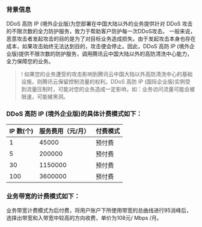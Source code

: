 ### 背景信息
DDoS 高防 IP (境外企业版)为您部署在中国大陆以外的业务提供针对 DDoS 攻击的不限次数的全力防护服务，致力于帮助客户防护每一次DDoS攻击。
一般来说，恶意攻击者发起攻击的目的是为了对目标业务造成损失。由于发起攻击本身也存在成本，如果攻击始终无法达到目的，攻击便会停止。因此，DDoS 高防 IP (境外企业版)提供不限次数的防护服务，调用腾讯云中国大陆以外的高防清洗中心能力，全力保障您的业务。
>! 如果您的业务遭受的攻击影响到腾讯云中国大陆以外高防清洗中心的基础设施，则腾讯云保留控制流量的权利。DDoS 高防 IP (国际企业版)实例受到流量压制时，可能对您的业务造成一定影响，如：业务访问流量可能会被限速，可能被黑洞。

### DDoS 高防 IP (境外企业版)的具体计费模式如下：

| IP 数(个) | 服务费用（元/月） | 付费模式 |
|---------|---------|---------|
| 1 | 45000 | 预付费 |
|5 |200000 | 预付费 |
|30 |1150000 | 预付费 |
|100 |3600000 | 预付费 |

### 业务带宽的计费模式如下：
业务带宽计费模式为后付费，将用户账户下所使用带宽的总曲线进行95消峰后，选择出带宽和入带宽中较高的方向收费，单价为108元/ Mbps /月。
